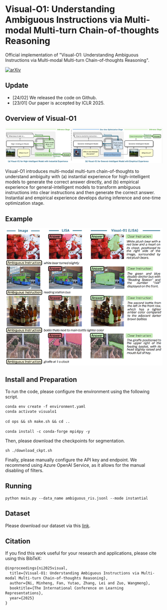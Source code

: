 # Visual-O1: Understanding Ambiguous Instructions via Multi-modal Multi-turn Chain-of-thoughts Reasoning


Official implementation of "Visual-O1: Understanding Ambiguous Instructions via Multi-modal Multi-turn Chain-of-thoughts Reasoning".

[![arXiv](https://img.shields.io/badge/arXiv-2410.03321-b31b1b.svg)](https://arxiv.org/abs/2410.03321)



## Update

- [24/02] We released the code on Github.
- [23/01] Our paper is accepted by ICLR 2025.

## Overview of Visual-O1

![method](./imgs/method.png)

Visual-O1 introduces multi-modal multi-turn chain-of-thoughts to understand ambiguity with (a) instantial experience for high-intelligent models to generate the correct answer directly, and (b) empirical experience for general-intelligent models to transform ambiguous instructions into clear instructions and then generate the correct answer. Instantial and empirical experience develops during inference and one-time optimization stage.

## Example

<div align="center">

![case](./imgs/case.png)

</div>



## Install and Preparation

To run the code, please configure the environment using the following script.

```
conda env create -f environment.yaml
conda activate visualo1

cd ops && sh make.sh && cd ..

conda install -c conda-forge mpi4py -y
```

Then, please download the checkpoints for segmentation.

```
sh ./download_ckpt.sh
```

Finally, please manually configure the API key and endpoint. We recommend using Azure OpenAI Service, as it allows for the manual disabling of filters.

## Running

```
python main.py --data_name ambiguous_ris.jsonl --mode instantial
```

## Dataset

Please download our dataset via this [link](https://drive.google.com/file/d/10ddWiItRj3AqmV5KzDxB5aefbPmIfbTz/view?usp=sharing).

## Citation

If you find this work useful for your research and applications, please cite using this BibTeX:

```
@inproceedings{ni2025visual,
  title={Visual-O1: Understanding Ambiguous Instructions via Multi-modal Multi-turn Chain-of-thoughts Reasoning},
  author={Ni, Minheng, Fan, Yutao, Zhang, Lei and Zuo, Wangmeng},
  booktitle={The International Conference on Learning Representations},
  year={2025}
}
```